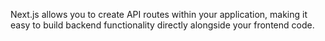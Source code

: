 Next.js allows you to create API routes within your application, making it easy to build backend functionality directly alongside your frontend code.